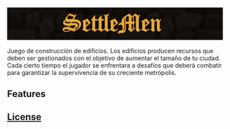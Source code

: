 ![Banner](https://github.com/RobertFont/AlphaProject/blob/master/WikiResources/BannerPH03.png)

Juego de construcción de edificios. Los edificios producen recursos que deben ser gestionados con el objetivo de aumentar el tamaño de tu ciudad. Cada cierto tiempo el jugador se enfrentara a desafíos que deberá combatir para garantizar la supervivencia de su creciente metrópolis.

## Features

## [**License**](https://github.com/RobertFont/AlphaProject/blob/master/LICENSE)
